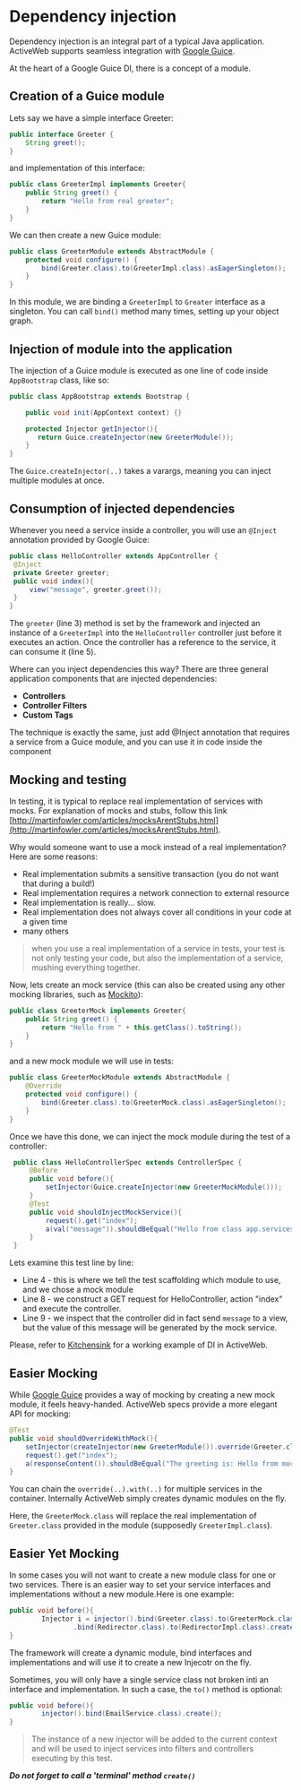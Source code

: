 <div class="page-header">
   <h1>Dependency injection</h1>
</div>


Dependency injection is an integral part of a typical Java application. ActiveWeb supports seamless integration
with [Google Guice](http://code.google.com/p/google-guice/).

At the heart of a Google Guice DI, there is a concept of a module.

## Creation of a Guice module

Lets say we have a simple interface Greeter:

~~~~ {.java  .numberLines}
public interface Greeter {
    String greet();
}
~~~~

and implementation of this interface:

~~~~ {.java  .numberLines}
public class GreeterImpl implements Greeter{    
    public String greet() {
        return "Hello from real greeter";        
    }
}
~~~~

We can then create a new Guice module:

~~~~ {.java .numberLines}
public class GreeterModule extends AbstractModule {
    protected void configure() {
        bind(Greeter.class).to(GreeterImpl.class).asEagerSingleton();
    }
}
~~~~

In this module, we are binding a `GreeterImpl` to `Greater` interface as a singleton.
You can call `bind()` method many times, setting up your object graph.

## Injection of module into the application

The injection of a Guice module is executed as one line of code inside `AppBootstrap` class, like so:

~~~~ {.java  .numberLines}
public class AppBootstrap extends Bootstrap {

    public void init(AppContext context) {}

    protected Injector getInjector(){
       return Guice.createInjector(new GreeterModule());
    }
}
~~~~

The `Guice.createInjector(..)` takes a varargs, meaning you can inject multiple modules at once.

## Consumption of injected dependencies

Whenever you need a service inside a controller, you will use an `@Inject` annotation provided by Google Guice:

~~~~ {.java  .numberLines}
public class HelloController extends AppController {
 @Inject
 private Greeter greeter;
 public void index(){
     view("message", greeter.greet());
 }
}
~~~~

The `greeter` (line 3) method is set by the framework and injected an instance of a `GreeterImpl` into the `HelloController`
controller just before it executes an action. Once the controller has a reference to the service, it can consume it (line 5).

Where can you inject dependencies this way? There are three general application components that are injected dependencies:

-   **Controllers**
-   **Controller Filters**
-   **Custom Tags**

The technique is exactly the same, just add @Inject annotation that requires a service from a Guice module, and you can use it in code inside the component

## Mocking and testing

In testing, it is typical to replace real implementation of services with mocks. For explanation of mocks and stubs,
follow this link [http://martinfowler.com/articles/mocksArentStubs.html](http://martinfowler.com/articles/mocksArentStubs.html).

Why would someone want to use a mock instead of a real implementation? Here are some reasons:

-   Real implementation submits a sensitive transaction (you do not want that during a build!)
-   Real implementation requires a network connection to external resource
-   Real implementation is really... slow.
-   Real implementation does not always cover all conditions in your code at a given time
-   many others

> when you use a real implementation of a service in tests, your test is not only testing your code, but also the
> implementation of a service, mushing everything together.

Now, lets create an mock service (this can also be created using any other mocking libraries, such as [Mockito](https://code.google.com/p/mockito/)):

~~~~ {.java  .numberLines}
public class GreeterMock implements Greeter{
    public String greet() {
        return "Hello from " + this.getClass().toString();  
    }
}
~~~~

and a new mock module we will use in tests:

~~~~ {.java  .numberLines}
public class GreeterMockModule extends AbstractModule {
    @Override
    protected void configure() {
        bind(Greeter.class).to(GreeterMock.class).asEagerSingleton();
    }
}
~~~~

Once we have this done, we can inject the mock module during the test of a controller:

~~~~ {.java  .numberLines}
 public class HelloControllerSpec extends ControllerSpec {
     @Before
     public void before(){
         setInjector(Guice.createInjector(new GreeterMockModule()));
     }
     @Test
     public void shouldInjectMockService(){
         request().get("index");
         a(val("message")).shouldBeEqual("Hello from class app.services.GreeterMock");
     }
 }
~~~~

Lets examine this test line by line:

-   Line 4 - this is where we tell the test scaffolding which module to use, and we chose a mock module
-   Line 8 - we construct a GET request for HelloController, action "index" and execute the controller.
-   Line 9 - we inspect that the controller did in fact send `message` to a view, but the value of this message
will be generated by the mock service.

Please, refer to [Kitchensink](https://github.com/javalite/kitchensink) for a working example of DI in ActiveWeb.


## Easier Mocking
 
While [Google Guice](http://code.google.com/p/google-guice/) provides a way of mocking by creating a new mock module, 
it feels heavy-handed. ActiveWeb specs provide a more elegant API for mocking: 


~~~~ {.java  .numberLines}
@Test
public void shouldOverrideWithMock(){
    setInjector(createInjector(new GreeterModule()).override(Greeter.class).with(GreeterMock.class).create());
    request().get("index");
    a(responseContent()).shouldBeEqual("The greeting is: Hello from mock greeter");
}
~~~~

You can chain the `override(..).with(..)` for multiple services in the container. 
Internally ActiveWeb simply creates dynamic modules on the fly. 

Here, the `GreeterMock.class` will replace the real implementation of `Greeter.class` provided in the module 
(supposedly `GreeterImpl.class`). 

## Easier Yet Mocking

In some cases you will not want to create a new module class for one or two services. There is an easier way 
to set your service interfaces and implementations without a new module.Here is one example: 
  
~~~~ {.java  .numberLines}
public void before(){
        Injector i = injector().bind(Greeter.class).to(GreeterMock.class)
                .bind(Redirector.class).to(RedirectorImpl.class).create();
}
~~~~

The framework will create a dynamic module, bind interfaces and implementations and will use it to create a new Injecotr 
 on the fly. 
 
Sometimes, you will only have a single service class not broken inti an interface and implementation.
  In such a case, the `to()` method is optional: 
  
~~~~ {.java  .numberLines}
public void before(){
        injector().bind(EmailService.class).create();
}
~~~~
  
> The instance of a new injector will be added to the current context and will be used to inject
services into filters and controllers executing by this test. 

**_Do not forget to call a 'terminal' method `create()`_** 
